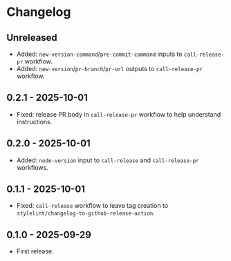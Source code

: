 # Changelog

## Unreleased

- Added: `new-version-command`/`pre-commit-command` inputs to `call-release-pr` workflow.
- Added: `new-version`/`pr-branch`/`pr-url` outputs to `call-release-pr` workflow.

## 0.2.1 - 2025-10-01

- Fixed: release PR body in `call-release-pr` workflow to help understand instructions.

## 0.2.0 - 2025-10-01

- Added: `node-version` input to `call-release` and `call-release-pr` workflows.

## 0.1.1 - 2025-10-01

- Fixed: `call-release` workflow to leave tag creation to `stylelint/changelog-to-github-release-action`.

## 0.1.0 - 2025-09-29

- First release.
